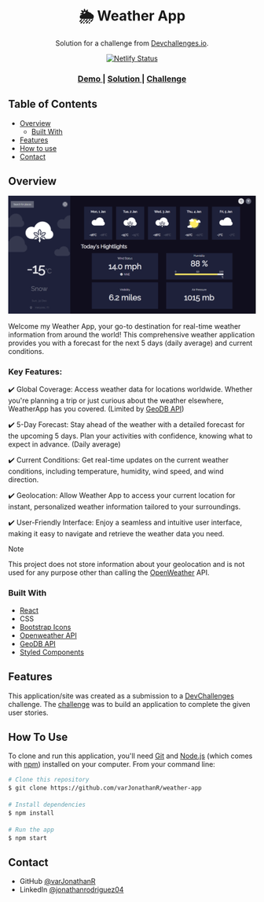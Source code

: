 <h1 align="center"> 🌦️ Weather App</h1>

<div align="center">
   Solution for a challenge from  <a href="http://devchallenges.io" target="_blank">Devchallenges.io</a>.
   
   [![Netlify Status](https://api.netlify.com/api/v1/badges/4654d1d2-2401-4040-945e-4eb7bde367b2/deploy-status)](https://app.netlify.com/sites/weather-app-varjonathanr/deploys)
</div>

<div align="center">
  <h3>
    <a href="https://weather-app-varjonathanr.netlify.app/">
      Demo
    </a>
    <span> | </span>
    <a href="https://legacy.devchallenges.io/solutions/UvODcXUm1qOXBVI8JLn6">
      Solution
    </a>
    <span> | </span>
    <a href="https://legacy.devchallenges.io/challenges/mM1UIenRhK808W8qmLWv">
      Challenge
    </a>
  </h3>
</div>

## Table of Contents

- [Overview](#overview)
  - [Built With](#built-with)
- [Features](#features)
- [How to use](#how-to-use)
- [Contact](#contact)

## Overview

![Weather App Preview](https://github.com/varJonathanR/weather-app/blob/main/public/weather-app_preview.PNG)

Welcome my Weather App, your go-to destination for real-time weather information from around the world! This comprehensive weather application provides you with a forecast for the next 5 days (daily average) and current conditions.

### Key Features:

✔️ Global Coverage: Access weather data for locations worldwide. Whether you're planning a trip or just curious about the weather elsewhere, WeatherApp has you covered. (Limited by [GeoDB API](https://rapidapi.com/wirefreethought/api/geodb-cities/))

✔️ 5-Day Forecast: Stay ahead of the weather with a detailed forecast for the upcoming 5 days. Plan your activities with confidence, knowing what to expect in advance. (Daily average)

✔️ Current Conditions: Get real-time updates on the current weather conditions, including temperature, humidity, wind speed, and wind direction.

✔️ Geolocation: Allow Weather App to access your current location for instant, personalized weather information tailored to your surroundings.

✔️ User-Friendly Interface: Enjoy a seamless and intuitive user interface, making it easy to navigate and retrieve the weather data you need.

> [!NOTE]
> This project does not store information about your geolocation and is not used for any purpose other than calling the [OpenWeather](https://openweathermap.org/) API.

### Built With

- [React](https://reactjs.org/)
- CSS
- [Bootstrap Icons](https://icons.getbootstrap.com/)
- [Openweather API](https://openweathermap.org/)
- [GeoDB API](https://rapidapi.com/wirefreethought/api/geodb-cities/)
- [Styled Components](https://styled-components.com/)

## Features

This application/site was created as a submission to a [DevChallenges](https://devchallenges.io/challenges) challenge. The [challenge](https://legacy.devchallenges.io/challenges/3JFYedSOZqAxYuOCNmYD) was to build an application to complete the given user stories.

## How To Use

To clone and run this application, you'll need [Git](https://git-scm.com) and [Node.js](https://nodejs.org/en/download/) (which comes with [npm](http://npmjs.com)) installed on your computer. From your command line:

```bash
# Clone this repository
$ git clone https://github.com/varJonathanR/weather-app

# Install dependencies
$ npm install

# Run the app
$ npm start
```

## Contact

- GitHub [@varJonathanR](https://github.com/varJonathanR)
- LinkedIn [@jonathanrodriguez04](https://www.linkedin.com/in/jonathanrodriguez04)
